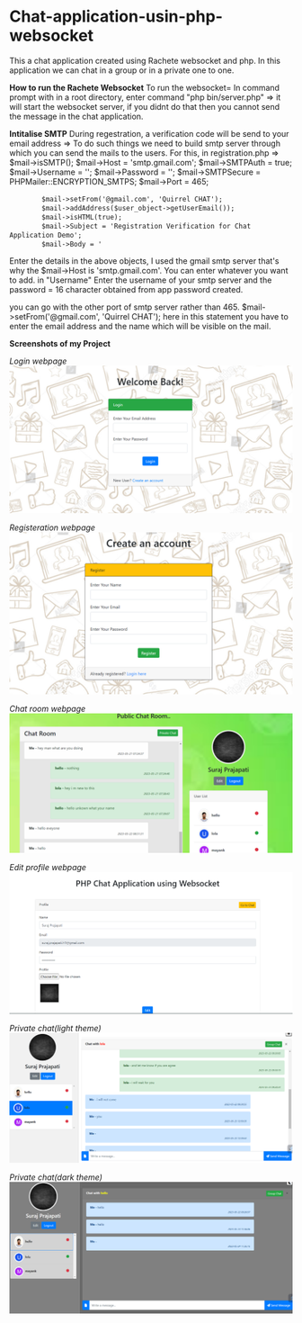 # Chat-application-usin-php-websocket
This a chat application created using Rachete websocket and php. In this application we can chat in a group or in a private one to one.

**How to run the Rachete Websocket**
To run the websocket= In command prompt with in a root directory, enter command "php bin/server.php" => it will start the websocket server, 
if you didnt do that then you cannot send the message in the chat application.

**Intitalise SMTP**
During regestration, a verification code will be send to your email address => To do such things we need to build smtp server through which you can send
the mails to the users.
For this, in registration.php =>
            $mail->isSMTP();
            $mail->Host = 'smtp.gmail.com';
            $mail->SMTPAuth = true;
            $mail->Username = '';
            $mail->Password = '';
            $mail->SMTPSecure = PHPMailer::ENCRYPTION_SMTPS;
            $mail->Port = 465;
        
            $mail->setFrom('@gmail.com', 'Quirrel CHAT');
            $mail->addAddress($user_object->getUserEmail());
            $mail->isHTML(true);
            $mail->Subject = 'Registration Verification for Chat Application Demo';
            $mail->Body = '
  Enter the details in the above objects, I used the gmail smtp server that's why the $mail->Host is  'smtp.gmail.com'. You can enter whatever you want to add.
  in "Username" Enter the username of your smtp server and the password = 16 character obtained from app password created.
  
  you can go with the other port of smtp server rather than 465.
  $mail->setFrom('@gmail.com', 'Quirrel CHAT'); here in this statement you have to enter the email address and the name which will be visible on the mail.
  
  **Screenshots of my Project**

  *Login webpage*
  ![Screenshot Description](screenshots/Screenshot%202023-05-29%20150519.png)

  *Registeration webpage*
  ![Screenshot Description](screenshots/Screenshot%202023-05-29%20150556.png)

  *Chat room webpage*
  ![Screenshot Description](screenshots/Screenshot%202023-05-29%20150629.png)

*Edit profile webpage*
  ![Screenshot Description](screenshots/Screenshot%202023-05-29%20150734.png)

*Private chat(light theme)*
  ![Screenshot Description](screenshots/Screenshot%202023-05-29%20150709.png)

*Private chat(dark theme)*
  ![Screenshot Description](screenshots/Screenshot%202023-05-29%20150824.png)

  
